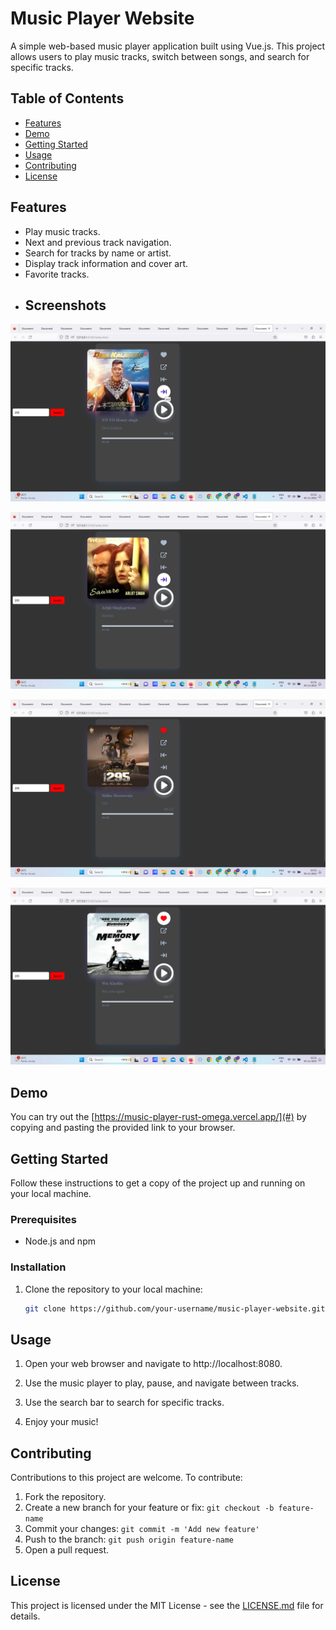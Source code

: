 # Music Player Website

A simple web-based music player application built using Vue.js. This project allows users to play music tracks, switch between songs, and search for specific tracks.

## Table of Contents

- [Features](#features)
- [Demo](#demo)
- [Getting Started](#getting-started)
- [Usage](#usage)
- [Contributing](#contributing)
- [License](#license)

## Features

- Play music tracks.
- Next and previous track navigation.
- Search for tracks by name or artist.
- Display track information and cover art.
- Favorite tracks.
- ## Screenshots

![Screenshot 1](https://github.com/ab9106/music-player/blob/main/Screenshot%20(79).png)

![Screenshot 2](https://github.com/ab9106/music-player/blob/main/Screenshot%20(80).png)

![Screenshot 3](https://github.com/ab9106/music-player/blob/main/Screenshot%20(81).png)

![Screenshot 4](https://github.com/ab9106/music-player/blob/main/Screenshot%20(82).png)


## Demo

You can try out the [https://music-player-rust-omega.vercel.app/](#) by copying and pasting  the provided link to your browser.

## Getting Started

Follow these instructions to get a copy of the project up and running on your local machine.

### Prerequisites

- Node.js and npm

### Installation

1. Clone the repository to your local machine:

   ```bash
   git clone https://github.com/your-username/music-player-website.git
## Usage

1. Open your web browser and navigate to http://localhost:8080.

2. Use the music player to play, pause, and navigate between tracks.

3. Use the search bar to search for specific tracks.

4. Enjoy your music!

## Contributing

Contributions to this project are welcome. To contribute:

1. Fork the repository.
2. Create a new branch for your feature or fix: `git checkout -b feature-name`
3. Commit your changes: `git commit -m 'Add new feature'`
4. Push to the branch: `git push origin feature-name`
5. Open a pull request.
## License

This project is licensed under the MIT License - see the [LICENSE.md](https://github.com/ab9106/music-player/blob/main/LICENSE) file for details.

